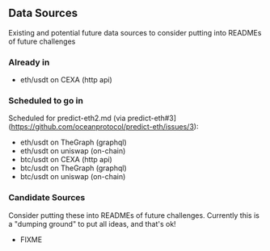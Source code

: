 ## Data Sources

Existing and potential future data sources to consider putting into READMEs of future challenges

### Already in
- eth/usdt on CEXA (http api)

### Scheduled to go in

Scheduled for predict-eth2.md (via predict-eth#3](https://github.com/oceanprotocol/predict-eth/issues/3):
- eth/usdt on TheGraph (graphql)
- eth/usdt on uniswap (on-chain)
- btc/usdt on CEXA (http api)
- btc/usdt on TheGraph (graphql)
- btc/usdt on uniswap (on-chain)

### Candidate Sources

Consider putting these into READMEs of future challenges. Currently this is a "dumping ground" to put all ideas, and that's ok!

- FIXME

